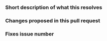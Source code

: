 ### Short description of what this resolves

### Changes proposed in this pull request

### Fixes issue number

